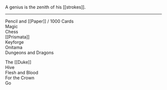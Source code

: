 A genius is the zenith of his [[strokes]].

- - -

Pencil and [[Paper]] / 1000 Cards  
Magic  
Chess  
[[Prismata]]  
Keyforge  
Onitama  
Dungeons and Dragons  
  
The [[Duke]]  
Hive  
Flesh and Blood  
For the Crown  
Go